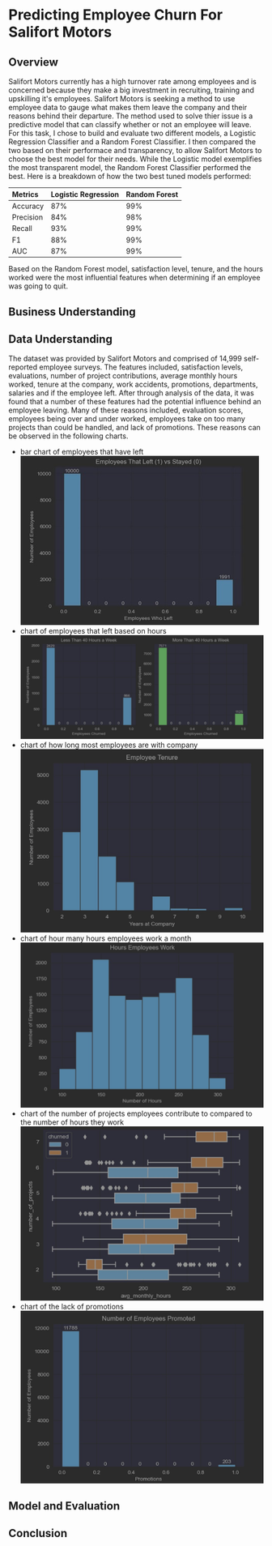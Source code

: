 # Predicting Employee Churn For Salifort Motors

## Overview
Salifort Motors currently has a high turnover rate among employees and is concerned because they make a big investment in recruiting, training and upskilling it's employees.
Salifort Motors is seeking a method to use employee data to gauge what makes them leave the company and their reasons behind their departure. The method used to solve thier issue is a predictive model that can classify whether or not an employee will leave. For this task, I chose to build and evaluate two different models, a Logistic Regression Classifier and a Random Forest Classifier. I then compared the two based on their performace and transparency, to allow Salifort Motors to choose the best model for their needs. While the Logistic model exemplifies the most transparent model, the Random Forest Classifier performed the best. Here is a breakdown of how the two best tuned models performed:

| Metrics   | Logistic Regression | Random Forest |
|:----------|:--------------------|:--------------|
| Accuracy  | 87%                 |   99%         |
| Precision | 84%                 |   98%         |
| Recall    | 93%                 |   99%         |
| F1        | 88%                 |   99%         |
| AUC       | 87%                 |   99%         |

Based on the Random Forest model, satisfaction level, tenure, and the hours worked were the most influential features when determining if an employee was going to quit.

## Business Understanding

## Data Understanding
The dataset was provided by Salifort Motors and comprised of 14,999 self-reported employee surveys. The features included, satisfaction levels, evaluations, number of project contributions, average monthly hours worked, tenure at the company, work accidents, promotions, departments, salaries and if the employee left. After through analysis of the data, it was found that a number of these features had the potential influence behind an employee leaving. Many of these reasons included, evaluation scores, employees being over and under worked, employees take on too many projects than could be handled, and lack of promotions.
These reasons can be observed in the following charts.
* bar chart of employees that have left
![](Images/Employees_that_left.jpg) 
* chart of employees that left based on hours
![](Images/employee_churn_based_on_hours.jpg)
* chart of how long most employees are with company
![](Images/employee_tenure.jpg)
* chart of hour many hours employees work a month
![](Images/hours_employees_work.jpg)
* chart of the number of projects employees contribute to compared to the number of hours they work
![](Images/hours_vs_number_of_projects.jpg)
* chart of the lack of promotions
![](Images/promotions.jpg)
  
## Model and Evaluation

## Conclusion
